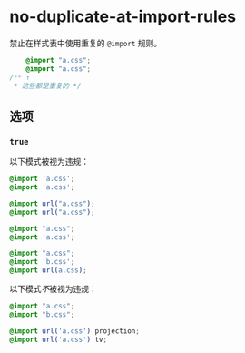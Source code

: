 # no-duplicate-at-import-rules

禁止在样式表中使用重复的 `@import` 规则。

```css
    @import "a.css";
    @import "a.css";
/** ↑
 * 这些都是重复的 */
```

## 选项

### `true`

以下模式被视为违规：

```css
@import 'a.css';
@import 'a.css';
```

```css
@import url("a.css");
@import url("a.css");
```

```css
@import "a.css";
@import 'a.css';
```

```css
@import "a.css";
@import 'b.css';
@import url(a.css);
```

以下模式*不*被视为违规：

```css
@import "a.css";
@import "b.css";
```

```css
@import url('a.css') projection;
@import url('a.css') tv;
```
